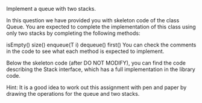 Implement a queue with two stacks.

In this question we have provided you with skeleton code of the class Queue.
You are expected to complete the implementation of this class using only two stacks by completing the following methods:

isEmpty()
size()
enqueue(T i)
dequeue()
first()
You can check the comments in the code to see what each method is expected to implement.

Below the skeleton code (after DO NOT MODIFY), you can find the code describing the Stack interface,
which has a full implementation in the library code.

Hint: It is a good idea to work out this assignment with pen and paper by drawing the operations for the queue and two stacks.